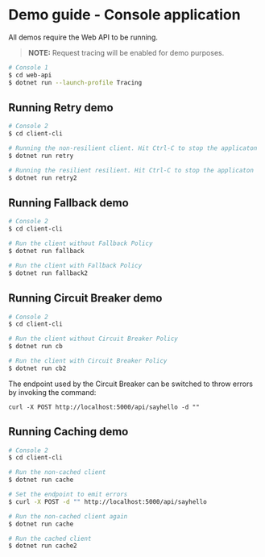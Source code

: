 # Demo guide - Console application

All demos require the Web API to be running.

> **NOTE:** Request tracing will be enabled for demo purposes.

```bash
# Console 1
$ cd web-api
$ dotnet run --launch-profile Tracing
```

## Running Retry demo

```bash
# Console 2
$ cd client-cli

# Running the non-resilient client. Hit Ctrl-C to stop the applicaton
$ dotnet run retry

# Running the resilient resilient. Hit Ctrl-C to stop the applicaton
$ dotnet run retry2
```

## Running Fallback demo

```bash
# Console 2
$ cd client-cli

# Run the client without Fallback Policy
$ dotnet run fallback

# Run the client with Fallback Policy
$ dotnet run fallback2
```

## Running Circuit Breaker demo

```bash
# Console 2 
$ cd client-cli

# Run the client without Circuit Breaker Policy
$ dotnet run cb

# Run the client with Circuit Breaker Policy
$ dotnet run cb2
```

The endpoint used by the Circuit Breaker can be switched to throw errors by invoking the command:

`curl -X POST http://localhost:5000/api/sayhello -d ""`

## Running Caching demo

```bash
# Console 2
$ cd client-cli

# Run the non-cached client
$ dotnet run cache

# Set the endpoint to emit errors
$ curl -X POST -d "" http://localhost:5000/api/sayhello

# Run the non-cached client again
$ dotnet run cache

# Run the cached client
$ dotnet run cache2
```
